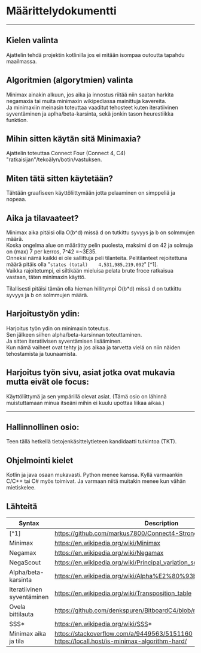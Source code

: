 # Määrittelydokumentti

---

## Kielen valinta

Ajattelin tehdä projektin kotlinilla jos ei mitään isompaa outoutta tapahdu maailmassa.

## Algoritmien (algorytmien) valinta

Minimax ainakin alkuun, jos aika ja innostus riitää niin saatan harkita negamaxia tai muita minimaxin wikipediassa
mainittuja kavereita.  
Ja minimaxiin meinasin toteuttaa vaaditut tehosteet kuten iteratiivinen syventäminen ja aplha/beta-karsinta, sekä jonkin
tason heurestiikka funktion.

## Mihin sitten käytän sitä Minimaxia?

Ajattelin toteuttaa Connect Four (Connect 4, C4) "ratkaisijan"/tekoälyn/botin/vastuksen.

## Miten tätä sitten käytetään?

Tähtään graafiseen käyttöliittymään jotta pelaaminen on simppeliä ja nopeaa.

## Aika ja tilavaateet?

Minimax aika pitäisi olla O(b^d) missä d on tutkittu syvyys ja b on solmmujen määrä.   
Koska ongelma alue on määrätty pelin puolesta, maksimi d on 42 ja solmuja on (max) 7 per kerros, 7^42 =~3E35.  
Onneksi nämä kaikki ei ole sallittuja peli tilanteita.
Pelitilanteet rejoitettuna määrä pitäis olla "`states (total)    4,531,985,219,092`" [^1].  
Vaikka rajoitetumpi, ei siltikään mieluisa pelata brute froce ratkaisua vastaan, täten minimaxin käyttö.

Tilallisesti pitäisi tämän olla hieman hillitympi O(b*d) missä d on tutkittu syvyys ja b on solmmujen määrä.

## Harjoitustyön ydin:

Harjoitus työn ydin on minimaxin toteutus.  
Sen jälkeen siihen alpha/beta-karsinnan toteuttaminen.  
Ja sitten iteratiivisen syventämisen lisääminen.  
Kun nämä vaiheet ovat tehty ja jos aikaa ja tarvetta vielä on niin näiden tehostamista ja tuunaamista.

## Harjoitus työn sivu, asiat jotka ovat mukavia mutta eivät ole focus:

Käyttöliittymä ja sen ympärillä olevat asiat.
(Tämä osio on lähinnä muistuttamaan minua itseäni mihin ei kuulu upottaa liikaa aikaa.)


---

## Hallinnollinen osio:

Teen tällä hetkellä tietojenkäsittelytieteen kandidaatti tutkintoa (TKT).

## Ohjelmointi kielet

Kotlin ja java osaan mukavasti.
Python menee kanssa.
Kyllä varmaankin C/C++ tai C# myös toimivat.
Ja varmaan niitä muitakin menee kun vähän mietiskelee.

## Lähteitä

| Syntax                     | Description                                                                                           |
|----------------------------|-------------------------------------------------------------------------------------------------------|
| [^1]                       | https://github.com/markus7800/Connect4-Strong-Solver                                                  |
| Minimax                    | https://en.wikipedia.org/wiki/Minimax                                                                 |
| Negamax                    | https://en.wikipedia.org/wiki/Negamax                                                                 |
| NegaScout                  | https://en.wikipedia.org/wiki/Principal_variation_search                                              |
| Alpha/beta-karsinta        | https://en.wikipedia.org/wiki/Alpha%E2%80%93beta_pruning                                              |
| Iteratiivinen syventäminen | https://en.wikipedia.org/wiki/Transposition_table                                                     |
| Ovela bittilauta           | https://github.com/denkspuren/BitboardC4/blob/master/BitboardDesign.md                                |
| SSS*                       | https://en.wikipedia.org/wiki/SSS*                                                                    |
| Minimax aika ja tila       | https://stackoverflow.com/a/9449563/5151160  <br/>     https://locall.host/is-minimax-algorithm-hard/ |










